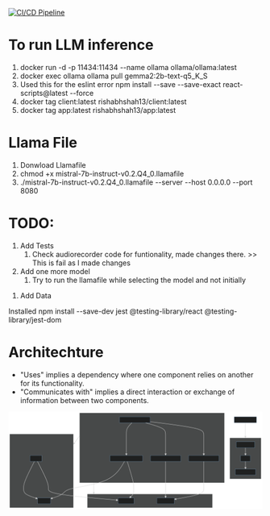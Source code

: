 [![CI/CD Pipeline](https://github.com/rishabhshah13/aitourguide/actions/workflows/ci-cd.yml/badge.svg)](https://github.com/rishabhshah13/aitourguide/actions/workflows/ci-cd.yml)

# To run LLM inference
1. docker run -d -p 11434:11434 --name ollama ollama/ollama:latest
2. docker exec ollama ollama pull gemma2:2b-text-q5_K_S
3. Used this for the eslint error
    npm install --save --save-exact react-scripts@latest --force
4. docker tag client:latest rishabhshah13/client:latest
5. docker tag app:latest rishabhshah13/app:latest


# Llama File
1. Donwload Llamafile
2. chmod +x mistral-7b-instruct-v0.2.Q4_0.llamafile
3. ./mistral-7b-instruct-v0.2.Q4_0.llamafile --server --host 0.0.0.0 --port 8080



# TODO: 
1. Add Tests
      1. Check audiorecorder code for funtionality, made changes there.  >> This is fail as I made changes
2. Add one more model
   1. Try to run the llamafile while selecting the model and not initially
<!-- 3. Add Properly Constructed prompts -->
1. Add Data

Installed 
npm install --save-dev jest @testing-library/react @testing-library/jest-dom

# Architechture
- "Uses" implies a dependency where one component relies on another for its functionality.
- "Communicates with" implies a direct interaction or exchange of information between two components.
  
![alt text](assets/Architecture.svg)

